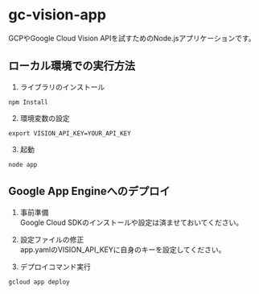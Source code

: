 # gc-vision-app
GCPやGoogle Cloud Vision APIを試すためのNode.jsアプリケーションです。

## ローカル環境での実行方法

1. ライブラリのインストール
```
npm Install
```

2. 環境変数の設定
```
export VISION_API_KEY=YOUR_API_KEY
```

3. 起動
```
node app
```

## Google App Engineへのデプロイ

1. 事前準備  
Google Cloud SDKのインストールや設定は済ませておいてください。

1. 設定ファイルの修正  
app.yamlのVISION_API_KEYに自身のキーを設定してください。

2. デプロイコマンド実行
```
gcloud app deploy
```

